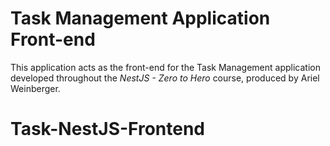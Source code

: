 # Task Management Application Front-end

This application acts as the front-end for the Task Management application developed throughout the *NestJS - Zero to Hero* course, produced by Ariel Weinberger.
# Task-NestJS-Frontend
